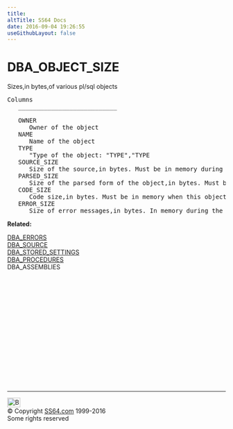```yaml
---
title:
altTitle: SS64 Docs
date: 2016-09-04 19:26:55
useGithubLayout: false
---
```

<!-- #BeginLibraryItem "/Library/head_orad.lbi" --><!-- #EndLibraryItem --><h1>DBA_OBJECT_SIZE </h1><p>Sizes,in bytes,of various pl/sql objects </p> 
 
<pre>Columns
   ___________________________
 
   OWNER
      Owner of the object
   NAME
      Name of the object
   TYPE
      "Type of the object: "TYPE","TYPE
   SOURCE_SIZE
      Size of the source,in bytes. Must be in memory during compilation or dynamic recompilation
   PARSED_SIZE
      Size of the parsed form of the object,in bytes. Must be in memory whenan object is being compiled that references this object
   CODE_SIZE
      Code size,in bytes. Must be in memory when this object is executing
   ERROR_SIZE
      Size of error messages,in bytes. In memory during the compilation of the object when there are compilation errors</pre>
<p><b>Related:</b></p>
<p><a href="DBA_ERRORS.html">DBA_ERRORS</a><br>
<a href="DBA_SOURCE.html">DBA_SOURCE</a><br>
<a href="DBA_STORED_SETTINGS.html">DBA_STORED_SETTINGS</a><br>
<a href="DBA_PROCEDURES.html">DBA_PROCEDURES</a><br>
DBA_ASSEMBLIES<br>
</p><!-- #BeginLibraryItem "/Library/foot_orad.lbi" --><p>
<!-- oracle-footer -->
<ins class="adsbygoogle" style="display:inline-block;width:300px;height:250px" data-ad-client="ca-pub-6140977852749469" data-ad-slot="4275490898"></ins>
<script>
(adsbygoogle = window.adsbygoogle || []).push({});
</script></p>
<hr>
<div id="bl" class="footer"><a href="DBA_OBJECT_SIZE.html#"><img src="../images/top.png" width="30" height="22" alt="Back to the Top"></a></div>
<div id="br" class="footer, tagline">© Copyright <a href="../index.html">SS64.com</a> 1999-2016<br>
Some rights reserved</div>
<!-- #EndLibraryItem -->

